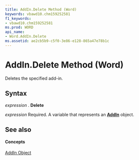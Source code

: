 ```yaml
---
title: AddIn.Delete Method (Word)
keywords: vbawd10.chm159252581
f1_keywords:
- vbawd10.chm159252581
ms.prod: WORD
api_name:
- Word.AddIn.Delete
ms.assetid: ae2cb5b9-c5f0-3e86-e128-865a47e78b1c
---
```



# AddIn.Delete Method (Word)

Deletes the specified add-in.


## Syntax

 _expression_ . **Delete**

 _expression_ Required. A variable that represents an **[AddIn](addin-object-word.md)** object.


## See also


#### Concepts


[AddIn Object](addin-object-word.md)

